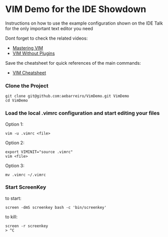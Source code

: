 # VIM Demo for the IDE Showdown

Instructions on how to use the example configuration shown on the IDE Talk for the only important text editor you need

Dont forget to check the related videos:
* [Mastering VIM](https://www.youtube.com/watch?v=wlR5gYd6um0)
* [VIM Without Plugins](https://www.youtube.com/watch?v=XA2WjJbmmoM)

Save the cheatsheet for quick references of the main commands:
* [VIM Cheatsheet](https://github.com/Praful/vim-cheatsheet/blob/master/vim-cheatsheet.pdf)

### Clone the Project
	git clone git@github.com:aebarreiro/VimDemo.git VimDemo
	cd VimDemo

### Load the local .vimrc configuration and start editing your files
Option 1:

	vim -u .vimrc <file>
	
Option 2:

	export VIMINIT="source .vimrc"
	vim <file>

Option 3:

	mv .vimrc ~/.vimrc

### Start ScreenKey
to start:

	screen -dmS screenkey bash -c 'bin/screenkey' 

to kill:

	screen -r screenkey
	> ^C

